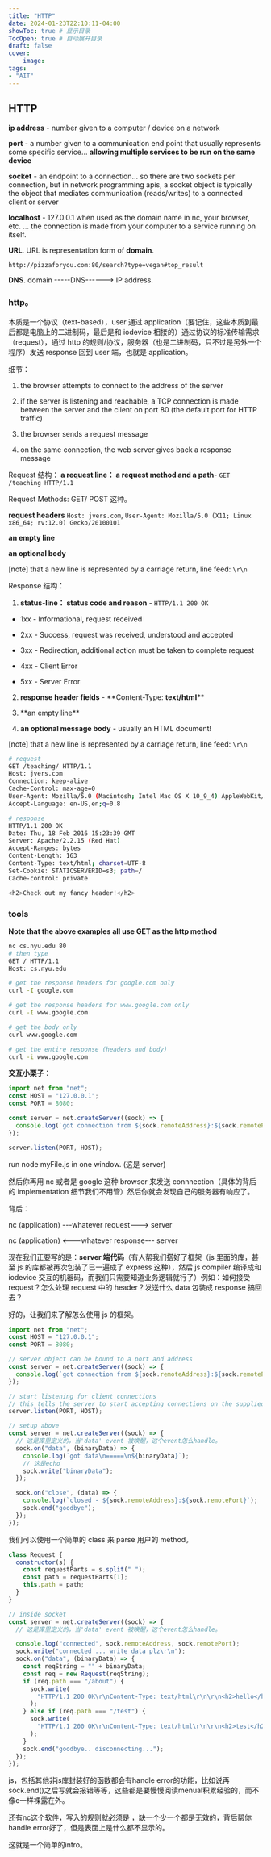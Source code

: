 ```yaml
---
title: "HTTP"
date: 2024-01-23T22:10:11-04:00
showToc: true # 显示目录
TocOpen: true # 自动展开目录
draft: false 
cover:
    image: 
tags: 
- "AIT"
---
```


## HTTP

**ip address** - number given to a computer / device on a network

**port** - a number given to a communication end point that usually represents some specific service… **allowing multiple services to be run on the same device**

**socket** - an endpoint to a connection… so there are two sockets per connection, but in network programming apis, a socket object is typically the object that mediates communication (reads/writes) to a connected client or server

**localhost** - 127.0.0.1 when used as the domain name in nc, your browser, etc. … the connection is made from your computer to a service running on itself.

**URL**. URL is representation form of **domain**.

`http://pizzaforyou.com:80/search?type=vegan#top_result`

**DNS**. domain -----DNS------> IP address.

### **http**。

本质是一个协议（text-based），user 通过 application（要记住，这些本质到最后都是电脑上的二进制码，最后是和 iodevice 相接的）通过协议的标准传输需求（request），通过 http 的规则/协议，服务器（也是二进制码，只不过是另外一个程序）发送 response 回到 user 端，也就是 application。

细节：

1. the browser attempts to connect to the address of the server

2. if the server is listening and reachable, a TCP connection is made between the server and the client on port 80 (the default port for HTTP traffic)

3. the browser sends a request message

4. on the same connection, the web server gives back a response message

Request 结构：
**a request line： a request method and a path**- `GET /teaching HTTP/1.1`

Request Methods: GET/ POST 这种。

**request headers** `Host: jvers.com`, `User-Agent: Mozilla/5.0 (X11; Linux x86_64; rv:12.0) Gecko/20100101`

**an empty line**

**an optional body**

[note] that a new line is represented by a carriage return, line feed: `\r\n`

Response 结构：
1. **status-line： status code and reason** - `HTTP/1.1 200 OK`
* 1xx - Informational, request received

* 2xx - Success, request was received, understood and accepted

* 3xx - Redirection, additional action must be taken to complete request

* 4xx - Client Error

* 5xx - Server Error

2. **response header fields** - **Content-Type: **text/html\***\*

3. **an empty line\*\*

4. **an optional message body** - usually an HTML document!

[note] that a new line is represented by a carriage return, line feed: `\r\n`

```sh
# request
GET /teaching/ HTTP/1.1
Host: jvers.com
Connection: keep-alive
Cache-Control: max-age=0
User-Agent: Mozilla/5.0 (Macintosh; Intel Mac OS X 10_9_4) AppleWebKit/537.36 (KHTML, like Gecko) Chrome/37.0.2062.120 Safari/537.36
Accept-Language: en-US,en;q=0.8

# response
HTTP/1.1 200 OK
Date: Thu, 18 Feb 2016 15:23:39 GMT
Server: Apache/2.2.15 (Red Hat)
Accept-Ranges: bytes
Content-Length: 163
Content-Type: text/html; charset=UTF-8
Set-Cookie: STATICSERVERID=s3; path=/
Cache-control: private

<h2>Check out my fancy header!</h2>
```

### tools

**Note that the above examples all use GET as the http method**

```sh
nc cs.nyu.edu 80
# then type
GET / HTTP/1.1
Host: cs.nyu.edu

# get the response headers for google.com only
curl -I google.com

# get the response headers for www.google.com only
curl -I www.google.com

# get the body only
curl www.google.com

# get the entire response (headers and body)
curl -i www.google.com
```

**交互小栗子**：

```js
import net from "net";
const HOST = "127.0.0.1";
const PORT = 8080;

const server = net.createServer((sock) => {
  console.log(`got connection from ${sock.remoteAddress}:${sock.remotePort}`);
});

server.listen(PORT, HOST);
```

run node myFile.js in one window. (这是 server)

然后你再用 nc 或者是 google 这种 browser 来发送 connnection（具体的背后的 implementation 细节我们不用管）然后你就会发现自己的服务器有响应了。

背后：

nc (application) ---whatever request---> server

nc (application) <---whatever response--- server

现在我们正要写的是：**server 端代码**（有人帮我们搭好了框架（js 里面的库，甚至 js 的库都被再次包装了已一遍成了 express 这种），然后 js compiler 编译成和 iodevice 交互的机器码，而我们只需要知道业务逻辑就行了）例如：如何接受 request？怎么处理 request 中的 header？发送什么 data 包装成 response 搞回去？

好的，让我们来了解怎么使用 js 的框架。

```js
import net from "net";
const HOST = "127.0.0.1";
const PORT = 8080;

// server object can be bound to a port and address
const server = net.createServer((sock) => {
  console.log(`got connection from ${sock.remoteAddress}:${sock.remotePort}`);
});

// start listening for client connections
// this tells the server to start accepting connections on the supplied port and hostname
server.listen(PORT, HOST);
```

```js
// setup above
const server = net.createServer((sock) => {
  // 这是库里定义的，当'data' event 被唤醒，这个event怎么handle。
  sock.on("data", (binaryData) => {
    console.log(`got data\n=====\n${binaryData}`);
    // 这是echo
    sock.write("binaryData");
  });

  sock.on("close", (data) => {
    console.log(`closed - ${sock.remoteAddress}:${sock.remotePort}`);
    sock.end("goodbye");
  });
});
```

我们可以使用一个简单的 class 来 parse 用户的 method。

```js
class Request {
  constructor(s) {
    const requestParts = s.split(" ");
    const path = requestParts[1];
    this.path = path;
  }
}

// inside socket
const server = net.createServer((sock) => {
  // 这是库里定义的，当'data' event 被唤醒，这个event怎么handle。

  console.log("connected", sock.remoteAddress, sock.remotePort);
  sock.write("connected ... write data plz\r\n");
  sock.on("data", (binaryData) => {
    const reqString = "" + binaryData;
    const req = new Request(reqString);
    if (req.path === "/about") {
      sock.write(
        "HTTP/1.1 200 OK\r\nContent-Type: text/html\r\n\r\n<h2>hello</h2>"
      );
    } else if (req.path === "/test") {
      sock.write(
        "HTTP/1.1 200 OK\r\nContent-Type: text/html\r\n\r\n<h2>test</h2>"
      );
    }
    sock.end("goodbye.. disconnecting...");
  });
});
```

js，包括其他非js库封装好的函数都会有handle error的功能，比如说再sock.end()之后写就会报错等等，这些都是要慢慢阅读menual积累经验的，而不像c一样裸露在外。

还有nc这个软件，写入的规则就必须是<arg1> <arg2> <arg3>，缺一个少一个都是无效的，背后帮你handle error好了，但是表面上是什么都不显示的。

这就是一个简单的intro。